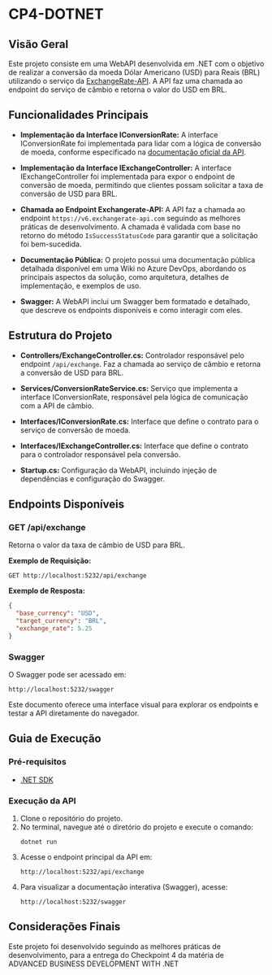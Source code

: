 # CP4-DOTNET

## Visão Geral

Este projeto consiste em uma WebAPI desenvolvida em .NET com o objetivo de realizar a conversão da moeda Dólar Americano (USD) para Reais (BRL) utilizando o serviço da [ExchangeRate-API](https://www.exchangerate-api.com/). A API faz uma chamada ao endpoint do serviço de câmbio e retorna o valor do USD em BRL.

## Funcionalidades Principais

- **Implementação da Interface IConversionRate:** A interface IConversionRate foi implementada para lidar com a lógica de conversão de moeda, conforme especificado na [documentação oficial da API](https://www.exchangerate-api.com/docs/c-sharp-currency-api).
  
- **Implementação da Interface IExchangeController:** A interface IExchangeController foi implementada para expor o endpoint de conversão de moeda, permitindo que clientes possam solicitar a taxa de conversão de USD para BRL.

- **Chamada ao Endpoint Exchangerate-API:** A API faz a chamada ao endpoint `https://v6.exchangerate-api.com` seguindo as melhores práticas de desenvolvimento. A chamada é validada com base no retorno do método `IsSuccessStatusCode` para garantir que a solicitação foi bem-sucedida.

- **Documentação Pública:** O projeto possui uma documentação pública detalhada disponível em uma Wiki no Azure DevOps, abordando os principais aspectos da solução, como arquitetura, detalhes de implementação, e exemplos de uso.

- **Swagger:** A WebAPI inclui um Swagger bem formatado e detalhado, que descreve os endpoints disponíveis e como interagir com eles.

## Estrutura do Projeto

- **Controllers/ExchangeController.cs:** Controlador responsável pelo endpoint `/api/exchange`. Faz a chamada ao serviço de câmbio e retorna a conversão de USD para BRL.
  
- **Services/ConversionRateService.cs:** Serviço que implementa a interface IConversionRate, responsável pela lógica de comunicação com a API de câmbio.

- **Interfaces/IConversionRate.cs:** Interface que define o contrato para o serviço de conversão de moeda.

- **Interfaces/IExchangeController.cs:** Interface que define o contrato para o controlador responsável pela conversão.

- **Startup.cs:** Configuração da WebAPI, incluindo injeção de dependências e configuração do Swagger.

## Endpoints Disponíveis

### GET /api/exchange
Retorna o valor da taxa de câmbio de USD para BRL.

**Exemplo de Requisição:**
```
GET http://localhost:5232/api/exchange
```

**Exemplo de Resposta:**
```json
{
  "base_currency": "USD",
  "target_currency": "BRL",
  "exchange_rate": 5.25
}
```

### Swagger
O Swagger pode ser acessado em:
```
http://localhost:5232/swagger
```

Este documento oferece uma interface visual para explorar os endpoints e testar a API diretamente do navegador.

## Guia de Execução

### Pré-requisitos

- [.NET SDK](https://dotnet.microsoft.com/download)

### Execução da API

1. Clone o repositório do projeto.
2. No terminal, navegue até o diretório do projeto e execute o comando:
   ```
   dotnet run
   ```
3. Acesse o endpoint principal da API em:
   ```
   http://localhost:5232/api/exchange
   ```
4. Para visualizar a documentação interativa (Swagger), acesse:
   ```
   http://localhost:5232/swagger
   ```

## Considerações Finais

Este projeto foi desenvolvido seguindo as melhores práticas de desenvolvimento, para a entrega do Checkpoint 4 da matéria de ADVANCED BUSINESS DEVELOPMENT WITH .NET
